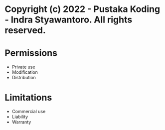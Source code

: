# Copyright (c) 2022 - Pustaka Koding - Indra Styawantoro. All rights reserved.


# Permissions

- Private use
- Modification
- Distribution


# Limitations

- Commercial use
- Liability
- Warranty
